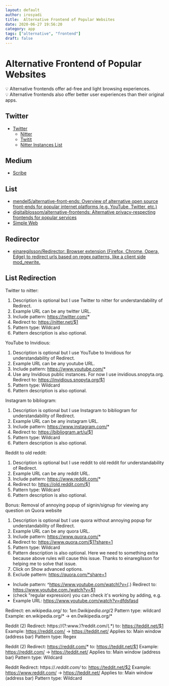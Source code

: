 ```yaml
---
layout: default
author: irosyadi
title:  Alternative Frontend of Popular Websites
date: 2020-06-27 19:56:20
category: app
tags: ["alternative", "frontend"]
draft: false
---
```


# Alternative Frontend of Popular Websites

💡 Alternative frontends offer ad-free and light browsing experiences.  
💡 Alternative frontends also offer better user experiences than their original apps.

## Twitter
- [Twitter](https://twitter.com/)
  - [Nitter](https://nitter.net/)
  - [Twitit](https://twitit.gq/)
  - [Nitter Instances List](https://github.com/zedeus/nitter/wiki/Instances)

## Medium
- [Scribe](https://scribe.rip/)

## List
- [mendel5/alternative-front-ends: Overview of alternative open source front-ends for popular internet platforms (e.g. YouTube, Twitter, etc.)](https://github.com/mendel5/alternative-front-ends)
- [digitalblossom/alternative-frontends: Alternative privacy-respecting frontends for popular services](https://github.com/digitalblossom/alternative-frontends)
- [Simple Web](https://simple-web.org/)

## Redirector
- [einaregilsson/Redirector: Browser extension (Firefox, Chrome, Opera, Edge) to redirect urls based on regex patterns, like a client side mod_rewrite.](https://github.com/einaregilsson/Redirector)

## List Redirection
Twitter to nitter:
1. Description is optional but I use Twitter to nitter for understandability of Redirect.
2. Example URL can be any twitter URL.
3. Include pattern: https://twitter.com/*
4. Redirect to: https://nitter.net/$1
5. Pattern type: Wildcard
6. Pattern description is also optional.

 

YouTube to Invidious:
1. Description is optional but I use YouTube to Invidious for understandability of Redirect.
2. Example URL can be any youtube URL.
3. Include pattern: https://www.youtube.com/*
4. Use any Invidious public instances. For now I use invidious.snopyta.org.
Redirect to: https://invidious.snopyta.org/$1
5. Pattern type: Wildcard
6. Pattern description is also optional.

 

Instagram to bibliogram:
1. Description is optional but I use Instagram to bibliogram for understandability of Redirect.
2. Example URL can be any instagram URL.
3. Include pattern: https://www.instagram.com/*
4. Redirect to: https://bibliogram.art/u/$1
5. Pattern type: Wildcard
6. Pattern description is also optional.

 

Reddit to old reddit:
1. Description is optional but I use reddit to old reddit for understandability of Redirect.
2. Example URL can be any reddit URL.
3. Include pattern: https://www.reddit.com/*
4. Redirect to: https://old.reddit.com/$1
5. Pattern type: Wildcard
6. Pattern description is also optional.

 

Bonus: Removal of annoying popup of signin/signup for viewing any question on Quora website
1. Description is optional but I use quora without annoying popup for understandability of Redirect.
2. Example URL can be any quora URL.
3. Include pattern: https://www.quora.com/*
4. Redirect to: https://www.quora.com/$1?share=1
5. Pattern type: Wildcard
6. Pattern description is also optional.
Here we need to something extra because above rules will cause this issue. Thanks to einaregilsson for helping me to solve that issue.
7. Click on Show advanced options.
8. Exclude pattern: https://quora.com/*share=1

* Include pattern: ^https://www.youtube.com/watch\?v=(.)
Redirect to: https://www.youtube.com./watch?v=$1
* (check "regular expression)
you can check it's working by adding, e.g.
* Example URL: https://www.youtube.com/watch?v=dfdsfasd

Redirect: en.wikipedia.org/
to: $1en.0wikipedia.org/$2
Pattern type: wildcard
Example: en.wikipedia.org/* → en.0wikipedia.org/*

Reddit (2)
Redirect: https://(?:www\.)?reddit.com/(.*)
to: https://teddit.net/$1
Example: https://reddit.com/ → https://teddit.net/
Applies to: Main window (address bar)
Pattern type: Regex


Reddit (2)
Redirect: https://reddit.com/*
to: https://teddit.net/$1
Example: https://reddit.com/ → https://teddit.net/
Applies to: Main window (address bar)
Pattern type: Wildcard


Reddit
Redirect: https://*.reddit.com/*
to: https://teddit.net/$2
Example: https://www.reddit.com/ → https://teddit.net/
Applies to: Main window (address bar)
Pattern type: Wildcard
